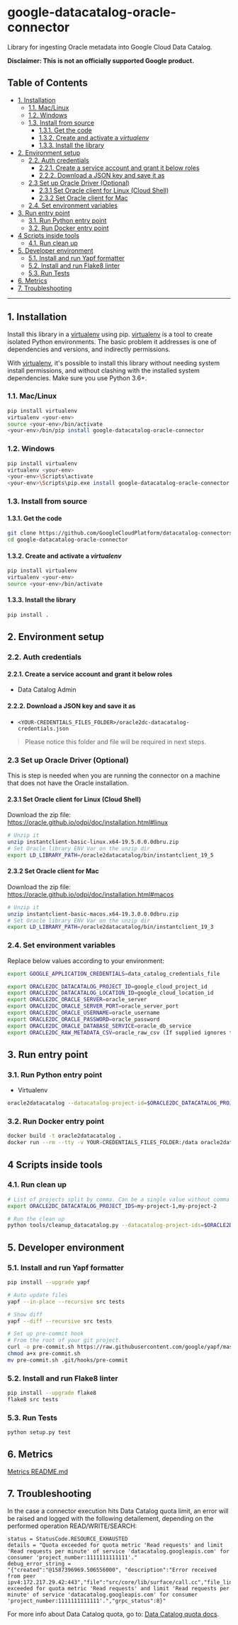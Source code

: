# google-datacatalog-oracle-connector

Library for ingesting Oracle metadata into Google Cloud Data Catalog.

**Disclaimer: This is not an officially supported Google product.**

<!--
  ⚠️ DO NOT UPDATE THE TABLE OF CONTENTS MANUALLY ️️⚠️
  run `npx markdown-toc -i README.md`.

  Please stick to 80-character line wraps as much as you can.
-->

## Table of Contents

<!-- toc -->

- [1. Installation](#1-installation)
  * [1.1. Mac/Linux](#11-maclinux)
  * [1.2. Windows](#12-windows)
  * [1.3. Install from source](#13-install-from-source)
    + [1.3.1. Get the code](#131-get-the-code)
    + [1.3.2. Create and activate a *virtualenv*](#132-create-and-activate-a-virtualenv)
    + [1.3.3. Install the library](#133-install-the-library)
- [2. Environment setup](#2-environment-setup)
  * [2.2. Auth credentials](#22-auth-credentials)
    + [2.2.1. Create a service account and grant it below roles](#221-create-a-service-account-and-grant-it-below-roles)
    + [2.2.2. Download a JSON key and save it as](#222-download-a-json-key-and-save-it-as)
  * [2.3 Set up Oracle Driver (Optional)](#23-set-up-oracle-driver--optional)
    + [2.3.1 Set Oracle client for Linux (Cloud Shell)](#231-set-oracle-client-for-linux-cloud-shell)
    + [2.3.2 Set Oracle client for Mac](#232--set-oracle-client-for-mac)
  * [2.4. Set environment variables](#24-set-environment-variables)
- [3. Run entry point](#3-run-entry-point)
  * [3.1. Run Python entry point](#31-run-python-entry-point)
  * [3.2. Run Docker entry point](#32-run-docker-entry-point)
- [4 Scripts inside tools](#4-scripts-inside-tools)
  * [4.1. Run clean up](#41-run-clean-up)
- [5. Developer environment](#5-developer-environment)
  * [5.1. Install and run Yapf formatter](#51-install-and-run-yapf-formatter)
  * [5.2. Install and run Flake8 linter](#52-install-and-run-flake8-linter)
  * [5.3. Run Tests](#53-run-tests)
- [6. Metrics](#6-metrics)
- [7. Troubleshooting](#7-troubleshooting)

<!-- tocstop -->

-----

## 1. Installation

Install this library in a [virtualenv][1] using pip. [virtualenv][1] is a tool to
create isolated Python environments. The basic problem it addresses is one of
dependencies and versions, and indirectly permissions.

With [virtualenv][1], it's possible to install this library without needing system
install permissions, and without clashing with the installed system
dependencies. Make sure you use Python 3.6+.


### 1.1. Mac/Linux

```bash
pip install virtualenv
virtualenv <your-env>
source <your-env>/bin/activate
<your-env>/bin/pip install google-datacatalog-oracle-connector
```

### 1.2. Windows

```bash
pip install virtualenv
virtualenv <your-env>
<your-env>\Scripts\activate
<your-env>\Scripts\pip.exe install google-datacatalog-oracle-connector
```

### 1.3. Install from source

#### 1.3.1. Get the code

````bash
git clone https://github.com/GoogleCloudPlatform/datacatalog-connectors-rdbms/
cd google-datacatalog-oracle-connector
````

#### 1.3.2. Create and activate a *virtualenv*

```bash
pip install virtualenv
virtualenv <your-env>
source <your-env>/bin/activate
```

#### 1.3.3. Install the library

```bash
pip install .
```

## 2. Environment setup

### 2.2. Auth credentials

#### 2.2.1. Create a service account and grant it below roles

- Data Catalog Admin

#### 2.2.2. Download a JSON key and save it as
- `<YOUR-CREDENTIALS_FILES_FOLDER>/oracle2dc-datacatalog-credentials.json`

> Please notice this folder and file will be required in next steps.

### 2.3 Set up Oracle Driver  (Optional)
This is step is needed when you are running the connector on a machine that does not have the Oracle installation.

#### 2.3.1 Set Oracle client for Linux (Cloud Shell)
Download the zip file:
https://oracle.github.io/odpi/doc/installation.html#linux

```bash
# Unzip it
unzip instantclient-basic-linux.x64-19.5.0.0.0dbru.zip
# Set Oracle library ENV Var on the unzip dir
export LD_LIBRARY_PATH=/oracle2datacatalog/bin/instantclient_19_5
```

#### 2.3.2  Set Oracle client for Mac
Download the zip file:
https://oracle.github.io/odpi/doc/installation.html#macos

```bash
# Unzip it
unzip instantclient-basic-macos.x64-19.3.0.0.0dbru.zip
# Set Oracle library ENV Var on the unzip dir
export LD_LIBRARY_PATH=/oracle2datacatalog/bin/instantclient_19_3
```

### 2.4. Set environment variables

Replace below values according to your environment:

```bash
export GOOGLE_APPLICATION_CREDENTIALS=data_catalog_credentials_file

export ORACLE2DC_DATACATALOG_PROJECT_ID=google_cloud_project_id
export ORACLE2DC_DATACATALOG_LOCATION_ID=google_cloud_location_id
export ORACLE2DC_ORACLE_SERVER=oracle_server
export ORACLE2DC_ORACLE_SERVER_PORT=oracle_server_port
export ORACLE2DC_ORACLE_USERNAME=oracle_username
export ORACLE2DC_ORACLE_PASSWORD=oracle_password
export ORACLE2DC_ORACLE_DATABASE_SERVICE=oracle_db_service
export ORACLE2DC_RAW_METADATA_CSV=oracle_raw_csv (If supplied ignores the Oracle server credentials)

```

## 3. Run entry point

### 3.1. Run Python entry point

- Virtualenv

```bash
oracle2datacatalog --datacatalog-project-id=$ORACLE2DC_DATACATALOG_PROJECT_ID --datacatalog-location-id=$ORACLE2DC_DATACATALOG_LOCATION_ID --oracle-host=$ORACLE2DC_ORACLE_SERVER --oracle-port=$ORACLE2DC_ORACLE_SERVER_PORT --oracle-user=$ORACLE2DC_ORACLE_USERNAME --oracle-pass=$ORACLE2DC_ORACLE_PASSWORD --oracle-db-service=$ORACLE2DC_ORACLE_DATABASE_SERVICE --raw-metadata-csv=$ORACLE2DC_RAW_METADATA_CSV      
```

### 3.2. Run Docker entry point

```bash
docker build -t oracle2datacatalog .
docker run --rm --tty -v YOUR-CREDENTIALS_FILES_FOLDER:/data oracle2datacatalog --datacatalog-project-id=$ORACLE2DC_DATACATALOG_PROJECT_ID  --datacatalog-location-id=$ORACLE2DC_DATACATALOG_LOCATION_ID --oracle-host=$ORACLE2DC_ORACLE_SERVER --oracle-port=$ORACLE2DC_ORACLE_SERVER_PORT  --oracle-user=$ORACLE2DC_ORACLE_USERNAME --oracle-pass=$ORACLE2DC_ORACLE_PASSWORD --oracle-db-service=$ORACLE2DC_ORACLE_DATABASE_SERVICE --raw-metadata-csv=$ORACLE2DC_RAW_METADATA_CSV    
```

## 4 Scripts inside tools

### 4.1. Run clean up

```bash
# List of projects split by comma. Can be a single value without comma
export ORACLE2DC_DATACATALOG_PROJECT_IDS=my-project-1,my-project-2
```

```bash
# Run the clean up
python tools/cleanup_datacatalog.py --datacatalog-project-ids=$ORACLE2DC_DATACATALOG_PROJECT_IDS 

```

## 5. Developer environment

### 5.1. Install and run Yapf formatter

```bash
pip install --upgrade yapf

# Auto update files
yapf --in-place --recursive src tests

# Show diff
yapf --diff --recursive src tests

# Set up pre-commit hook
# From the root of your git project.
curl -o pre-commit.sh https://raw.githubusercontent.com/google/yapf/master/plugins/pre-commit.sh
chmod a+x pre-commit.sh
mv pre-commit.sh .git/hooks/pre-commit
```

### 5.2. Install and run Flake8 linter

```bash
pip install --upgrade flake8
flake8 src tests
```

### 5.3. Run Tests

```bash
python setup.py test
```

## 6. Metrics

[Metrics README.md](docs/README.md)

## 7. Troubleshooting

In the case a connector execution hits Data Catalog quota limit, an error will be raised and logged with the following detailement, depending on the performed operation READ/WRITE/SEARCH: 
```
status = StatusCode.RESOURCE_EXHAUSTED
details = "Quota exceeded for quota metric 'Read requests' and limit 'Read requests per minute' of service 'datacatalog.googleapis.com' for consumer 'project_number:1111111111111'."
debug_error_string = 
"{"created":"@1587396969.506556000", "description":"Error received from peer ipv4:172.217.29.42:443","file":"src/core/lib/surface/call.cc","file_line":1056,"grpc_message":"Quota exceeded for quota metric 'Read requests' and limit 'Read requests per minute' of service 'datacatalog.googleapis.com' for consumer 'project_number:1111111111111'.","grpc_status":8}"
```
For more info about Data Catalog quota, go to: [Data Catalog quota docs](https://cloud.google.com/data-catalog/docs/resources/quotas).

[1]: https://virtualenv.pypa.io/en/latest/